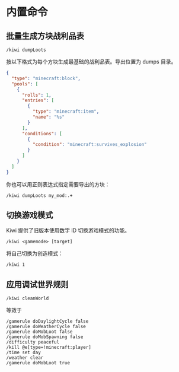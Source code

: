 # 内置命令

## 批量生成方块战利品表

```text
/kiwi dumpLoots
```

按以下格式为每个方块生成最基础的战利品表。导出位置为 dumps 目录。

```json
{
  "type": "minecraft:block",
  "pools": [
    {
      "rolls": 1,
      "entries": [
        {
          "type": "minecraft:item",
          "name": "%s"
        }
      ],
      "conditions": [
        {
          "condition": "minecraft:survives_explosion"
        }
      ]
    }
  ]
}
```

你也可以用正则表达式指定需要导出的方块：

```text
/kiwi dumpLoots my_mod:.+
```

## 切换游戏模式

Kiwi 提供了旧版本使用数字 ID 切换游戏模式的功能。

```text
/kiwi <gamemode> [target]
```

将自己切换为创造模式：

```text
/kiwi 1
```

## 应用调试世界规则

```text
/kiwi cleanWorld
```

等效于

```text
/gamerule doDaylightCycle false
/gamerule doWeatherCycle false
/gamerule doMobLoot false
/gamerule doMobSpawning false
/difficulty peaceful
/kill @e[type=!minecraft:player]
/time set day
/weather clear
/gamerule doMobLoot true
```
